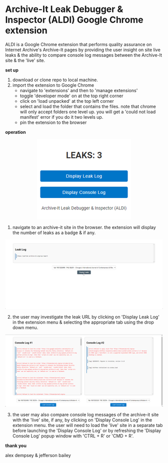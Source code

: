 # Archive-It Leak Debugger & Inspector (ALDI) Google Chrome extension

ALDI is a Google Chrome extension that performs quality assurance on Internet Archive's Archive-It pages by providing the user insight on site live leaks & the ability to compare console log messages between the Archive-It site & the 'live' site.

**set up**

1. download or clone repo to local machine.
2. import the extension to Google Chrome
   - navigate to 'extensions' and then to 'manage extensions'
   - toggle 'developer mode' on at the top right corner
   - click on 'load unpacked' at the top left corner
   - select and load the folder that contains the files. note that chrome will only accept folders one level up. you will get a 'could not load manifest' error if you do it two levels up.
   - pin the extension to the browser

**operation**

<div align="center">
  <img src="/images/readme/ui.png" alt="leakcount"/>
</div>

1. navigate to an archive-it site in the browser. the extension will display the number of leaks as a badge & if any.

![leakurl](/images/readme/leakurl.png)

2. the user may investigate the leak URL by clicking on 'Display Leak Log' in the extension menu & selecting the appropriate tab using the drop down menu.

![leakurl](/images/readme/compare.png)

3. the user may also compare console log messages of the archive-it site with the 'live' site, if any, by clicking on 'Display Console Log' in the extension menu. the user will need to load the 'live' site in a separate tab before launching the 'Display Console Log' or by refreshing the 'Display Console Log' popup window with 'CTRL + R' or 'CMD + R'.

**thank you**

alex dempsey & jefferson bailey

